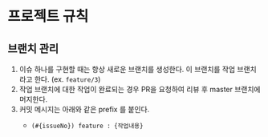# 프로젝트 규칙

## 브랜치 관리

1. 이슈 하나를 구현할 때는 항상 새로운 브랜치를 생성한다. 이 브랜치를 작업 브랜치라고 한다. (ex. `feature/3`)
2. 작업 브랜치에 대한 작업이 완료되는 경우 PR을 요청하여 리뷰 후 master 브랜치에 머지한다.
3. 커밋 메시지는 아래와 같은 prefix 를 붙인다.
   * ```text
     (#{issueNo}) feature : {작업내용}
     ```